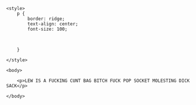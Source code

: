 <html> 
    
    <style>
        p {
            border: ridge;
            text-align: center;
            font-size: 100;
            
            
            
        }
    
    </style>

    <body>
    
        <p>LEW IS A FUCKING CUNT BAG BITCH FUCK POP SOCKET MOLESTING DICK SACK</p>
    
    </body>
    
</html>
